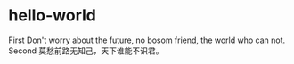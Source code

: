# hello-world
First
Don't worry about the future, no bosom friend, the world who can not.
Second
莫愁前路无知己，天下谁能不识君。
